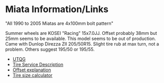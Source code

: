 # Miata Information/Links

"All 1990 to 2005 Miatas are 4x100mm bolt pattern"

Summer wheels are KOSEI "Racing" 15x7.0JJ.  Offset probably 38mm but 25mm
seems to be available.  This model seems to be out of production.
Came with Dunlop Direzza ZII 205/50R15.  Slight tire rub at max turn,
not a problem.  Others suggest 195/50 or 195/55.

* [UTQG](https://www.tirerack.com/upgrade-garage/what-are-the-uniform-tire-quality-grade-utqg-standards)
* [Tire Service Description](https://simpletire.com/learn/tire-buying-guides/tire-service-description)
* [Offset explanation](http://www.miata.net/garage/offset.htm)
* [Tire size calculator](https://www.miata.net/garage/tirecalc.html)
